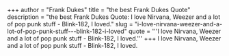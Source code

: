 +++
author = "Frank Dukes"
title = "the best Frank Dukes Quote"
description = "the best Frank Dukes Quote: I love Nirvana, Weezer and a lot of pop punk stuff - Blink-182, I loved."
slug = "i-love-nirvana-weezer-and-a-lot-of-pop-punk-stuff---blink-182-i-loved"
quote = '''I love Nirvana, Weezer and a lot of pop punk stuff - Blink-182, I loved.'''
+++
I love Nirvana, Weezer and a lot of pop punk stuff - Blink-182, I loved.
